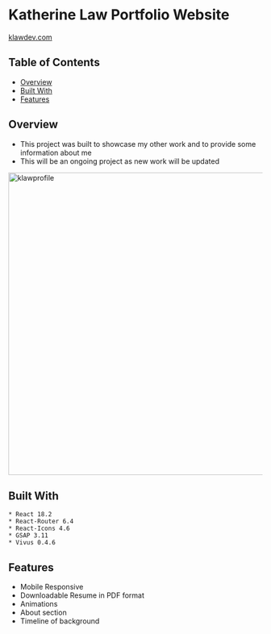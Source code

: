 # Katherine Law Portfolio Website

[klawdev.com](https://klawdev.com)

## Table of Contents

- [Overview](#overview)
- [Built With](#built-with)
- [Features](#features)

## Overview

   - This project was built to showcase my other work and to provide some information about me
   - This will be an ongoing project as new work will be updated
   

<img width="600" alt="klawprofile" src="https://user-images.githubusercontent.com/97987865/220430955-2bf17563-cb23-4a12-9794-63ccd19a4416.png">


## Built With 
    * React 18.2
    * React-Router 6.4
    * React-Icons 4.6
    * GSAP 3.11
    * Vivus 0.4.6

## Features

   - Mobile Responsive
   - Downloadable Resume in PDF format
   - Animations
   - About section
   - Timeline of background





